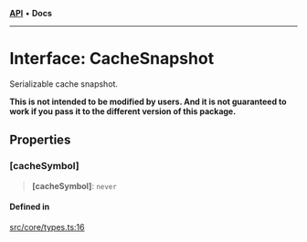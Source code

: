 [**API**](../../API.md) • **Docs**

***

# Interface: CacheSnapshot

Serializable cache snapshot.

**This is not intended to be modified by users. And it is not guaranteed to work if you pass it to the different version of this package.**

## Properties

### \[cacheSymbol\]

> **\[cacheSymbol\]**: `never`

#### Defined in

[src/core/types.ts:16](https://github.com/inokawa/virtua/blob/50ec6f005e6f27fd2512c1baa8c41e50e75c3f1e/src/core/types.ts#L16)
